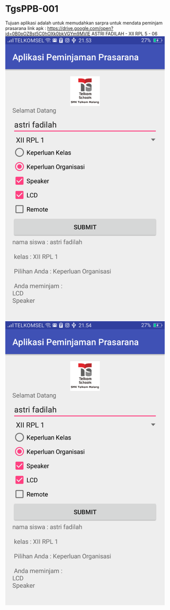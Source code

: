# TgsPPB-001
Tujuan aplikasi adalah untuk memudahkan sarpra untuk mendata peminjam prasarana
link apk :
https://drive.google.com/open?id=0B0pOZBst5C0hOXk0bkVGYm9MVlE
ASTRI FADILAH - XII RPL 5 - 06
![gambar1](https://github.com/astrif/TgsPPB-001/blob/master/Screenshot_2016-10-15-21-53-54-59%5B1%5D.png)
![gambar2](https://github.com/astrif/TgsPPB-001/blob/master/Screenshot_2016-10-15-21-54-28-16%5B1%5D.png)
